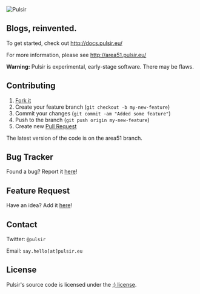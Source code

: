 
![Pulsir](https://raw.githubusercontent.com/nb333/pulsir/master/assets/img/pulsir-logo.png)

## Blogs, reinvented.

To get started, check out http://docs.pulsir.eu/

For more information, please see http://area51.pulsir.eu/

**Warning:** Pulsir is experimental, early-stage software. There may be flaws.

## Contributing

1. [Fork it](https://help.github.com/articles/fork-a-repo)
2. Create your feature branch (`git checkout -b my-new-feature`)
3. Commit your changes (`git commit -am "Added some feature"`)
4. Push to the branch (`git push origin my-new-feature`)
5. Create new [Pull Request](https://help.github.com/articles/using-pull-requests)

The latest version of the code is on the area51 branch.
## Bug Tracker

Found a bug? Report it [here](https://github.com/pulsir/pulsir/issues/)!

## Feature Request

Have an idea? Add it [here](https://github.com/pulsir/pulsir/issues/)!

## Contact

Twitter: `@pulsir`

Email: `say.hello[at]pulsir.eu`

## License

Pulsir's source code is licensed under the [:) license](http://license.visualidiot.com).

